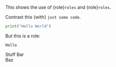 This shows the use of {role}`roles` and {role}``roles``.

Contrast this {with} `just some code`.

```python
print("Hello World")
```

But this is a role:

```{role} arguments
Hello
```

Stuff
Bar  
Baz